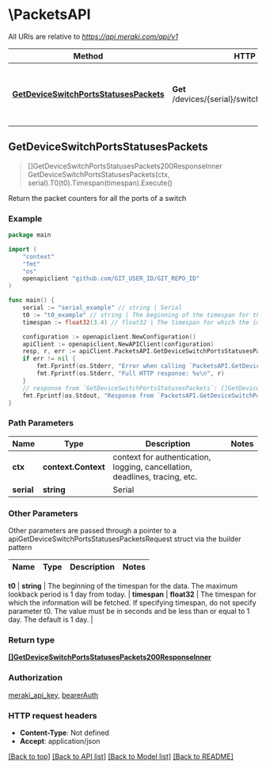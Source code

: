# \PacketsAPI

All URIs are relative to *https://api.meraki.com/api/v1*

Method | HTTP request | Description
------------- | ------------- | -------------
[**GetDeviceSwitchPortsStatusesPackets**](PacketsAPI.md#GetDeviceSwitchPortsStatusesPackets) | **Get** /devices/{serial}/switch/ports/statuses/packets | Return the packet counters for all the ports of a switch



## GetDeviceSwitchPortsStatusesPackets

> []GetDeviceSwitchPortsStatusesPackets200ResponseInner GetDeviceSwitchPortsStatusesPackets(ctx, serial).T0(t0).Timespan(timespan).Execute()

Return the packet counters for all the ports of a switch



### Example

```go
package main

import (
	"context"
	"fmt"
	"os"
	openapiclient "github.com/GIT_USER_ID/GIT_REPO_ID"
)

func main() {
	serial := "serial_example" // string | Serial
	t0 := "t0_example" // string | The beginning of the timespan for the data. The maximum lookback period is 1 day from today. (optional)
	timespan := float32(3.4) // float32 | The timespan for which the information will be fetched. If specifying timespan, do not specify parameter t0. The value must be in seconds and be less than or equal to 1 day. The default is 1 day. (optional)

	configuration := openapiclient.NewConfiguration()
	apiClient := openapiclient.NewAPIClient(configuration)
	resp, r, err := apiClient.PacketsAPI.GetDeviceSwitchPortsStatusesPackets(context.Background(), serial).T0(t0).Timespan(timespan).Execute()
	if err != nil {
		fmt.Fprintf(os.Stderr, "Error when calling `PacketsAPI.GetDeviceSwitchPortsStatusesPackets``: %v\n", err)
		fmt.Fprintf(os.Stderr, "Full HTTP response: %v\n", r)
	}
	// response from `GetDeviceSwitchPortsStatusesPackets`: []GetDeviceSwitchPortsStatusesPackets200ResponseInner
	fmt.Fprintf(os.Stdout, "Response from `PacketsAPI.GetDeviceSwitchPortsStatusesPackets`: %v\n", resp)
}
```

### Path Parameters


Name | Type | Description  | Notes
------------- | ------------- | ------------- | -------------
**ctx** | **context.Context** | context for authentication, logging, cancellation, deadlines, tracing, etc.
**serial** | **string** | Serial | 

### Other Parameters

Other parameters are passed through a pointer to a apiGetDeviceSwitchPortsStatusesPacketsRequest struct via the builder pattern


Name | Type | Description  | Notes
------------- | ------------- | ------------- | -------------

 **t0** | **string** | The beginning of the timespan for the data. The maximum lookback period is 1 day from today. | 
 **timespan** | **float32** | The timespan for which the information will be fetched. If specifying timespan, do not specify parameter t0. The value must be in seconds and be less than or equal to 1 day. The default is 1 day. | 

### Return type

[**[]GetDeviceSwitchPortsStatusesPackets200ResponseInner**](GetDeviceSwitchPortsStatusesPackets200ResponseInner.md)

### Authorization

[meraki_api_key](../README.md#meraki_api_key), [bearerAuth](../README.md#bearerAuth)

### HTTP request headers

- **Content-Type**: Not defined
- **Accept**: application/json

[[Back to top]](#) [[Back to API list]](../README.md#documentation-for-api-endpoints)
[[Back to Model list]](../README.md#documentation-for-models)
[[Back to README]](../README.md)

